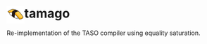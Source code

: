 # <img src="eggsushi.png" alt="egg sushi" height="40" align="left"/> tamago 
Re-implementation of the TASO compiler using equality saturation. 
